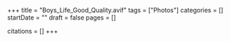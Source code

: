 +++
title = "Boys_Life_Good_Quality.avif"
tags = ["Photos"]
categories = []
startDate = ""
draft = false
pages = []

citations = []
+++
